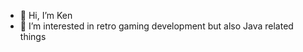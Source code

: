 - 👋 Hi, I’m Ken
- 👀 I’m interested in retro gaming development but also Java related things


<!---
kendouglas/kendouglas is a ✨ special ✨ repository because its `README.md` (this file) appears on your GitHub profile.
You can click the Preview link to take a look at your changes.
--->
